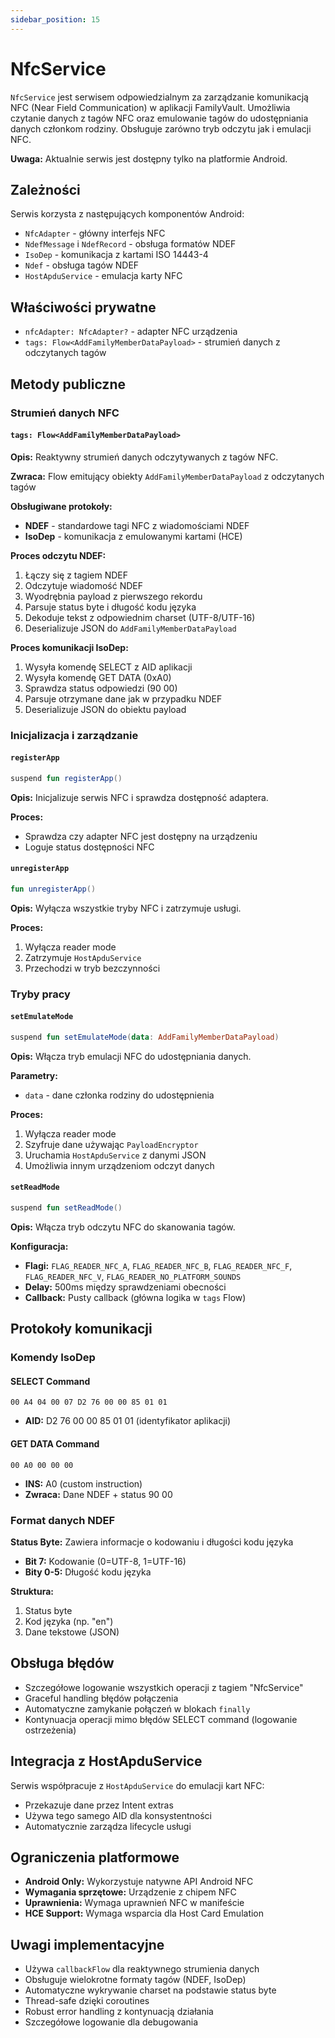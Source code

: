 ```yaml
---
sidebar_position: 15
---
```


# NfcService


`NfcService` jest serwisem odpowiedzialnym za zarządzanie komunikacją NFC (Near Field Communication) w aplikacji FamilyVault. Umożliwia czytanie danych z tagów NFC oraz emulowanie tagów do udostępniania danych członkom rodziny. Obsługuje zarówno tryb odczytu jak i emulacji NFC.

**Uwaga:** Aktualnie serwis jest dostępny tylko na platformie Android.

## Zależności

Serwis korzysta z następujących komponentów Android:
- `NfcAdapter` - główny interfejs NFC
- `NdefMessage` i `NdefRecord` - obsługa formatów NDEF
- `IsoDep` - komunikacja z kartami ISO 14443-4
- `Ndef` - obsługa tagów NDEF
- `HostApduService` - emulacja karty NFC

## Właściwości prywatne

- `nfcAdapter: NfcAdapter?` - adapter NFC urządzenia
- `tags: Flow<AddFamilyMemberDataPayload>` - strumień danych z odczytanych tagów

## Metody publiczne

### Strumień danych NFC

#### `tags: Flow<AddFamilyMemberDataPayload>`
**Opis:** Reaktywny strumień danych odczytywanych z tagów NFC.

**Zwraca:** Flow emitujący obiekty `AddFamilyMemberDataPayload` z odczytanych tagów

**Obsługiwane protokoły:**
- **NDEF** - standardowe tagi NFC z wiadomościami NDEF
- **IsoDep** - komunikacja z emulowanymi kartami (HCE)

**Proces odczytu NDEF:**
1. Łączy się z tagiem NDEF
2. Odczytuje wiadomość NDEF
3. Wyodrębnia payload z pierwszego rekordu
4. Parsuje status byte i długość kodu języka
5. Dekoduje tekst z odpowiednim charset (UTF-8/UTF-16)
6. Deserializuje JSON do `AddFamilyMemberDataPayload`

**Proces komunikacji IsoDep:**
1. Wysyła komendę SELECT z AID aplikacji
2. Wysyła komendę GET DATA (0xA0)
3. Sprawdza status odpowiedzi (90 00)
4. Parsuje otrzymane dane jak w przypadku NDEF
5. Deserializuje JSON do obiektu payload

### Inicjalizacja i zarządzanie

#### `registerApp`
```kotlin
suspend fun registerApp()
```

**Opis:** Inicjalizuje serwis NFC i sprawdza dostępność adaptera.

**Proces:**
- Sprawdza czy adapter NFC jest dostępny na urządzeniu
- Loguje status dostępności NFC

#### `unregisterApp`
```kotlin
fun unregisterApp()
```

**Opis:** Wyłącza wszystkie tryby NFC i zatrzymuje usługi.

**Proces:**
1. Wyłącza reader mode
2. Zatrzymuje `HostApduService`
3. Przechodzi w tryb bezczynności

### Tryby pracy

#### `setEmulateMode`
```kotlin
suspend fun setEmulateMode(data: AddFamilyMemberDataPayload)
```

**Opis:** Włącza tryb emulacji NFC do udostępniania danych.

**Parametry:**
- `data` - dane członka rodziny do udostępnienia

**Proces:**
1. Wyłącza reader mode
2. Szyfruje dane używając `PayloadEncryptor`
3. Uruchamia `HostApduService` z danymi JSON
4. Umożliwia innym urządzeniom odczyt danych

#### `setReadMode`
```kotlin
suspend fun setReadMode()
```

**Opis:** Włącza tryb odczytu NFC do skanowania tagów.

**Konfiguracja:**
- **Flagi:** `FLAG_READER_NFC_A`, `FLAG_READER_NFC_B`, `FLAG_READER_NFC_F`, `FLAG_READER_NFC_V`, `FLAG_READER_NO_PLATFORM_SOUNDS`
- **Delay:** 500ms między sprawdzeniami obecności
- **Callback:** Pusty callback (główna logika w `tags` Flow)

## Protokoły komunikacji

### Komendy IsoDep

#### SELECT Command
```
00 A4 04 00 07 D2 76 00 00 85 01 01
```
- **AID:** D2 76 00 00 85 01 01 (identyfikator aplikacji)

#### GET DATA Command
```
00 A0 00 00 00
```
- **INS:** A0 (custom instruction)
- **Zwraca:** Dane NDEF + status 90 00

### Format danych NDEF

**Status Byte:** Zawiera informacje o kodowaniu i długości kodu języka
- **Bit 7:** Kodowanie (0=UTF-8, 1=UTF-16)
- **Bity 0-5:** Długość kodu języka

**Struktura:**
1. Status byte
2. Kod języka (np. "en")
3. Dane tekstowe (JSON)

## Obsługa błędów

- Szczegółowe logowanie wszystkich operacji z tagiem "NfcService"
- Graceful handling błędów połączenia
- Automatyczne zamykanie połączeń w blokach `finally`
- Kontynuacja operacji mimo błędów SELECT command (logowanie ostrzeżenia)

## Integracja z HostApduService

Serwis współpracuje z `HostApduService` do emulacji kart NFC:
- Przekazuje dane przez Intent extras
- Używa tego samego AID dla konsystentności
- Automatycznie zarządza lifecycle usługi

## Ograniczenia platformowe

- **Android Only:** Wykorzystuje natywne API Android NFC
- **Wymagania sprzętowe:** Urządzenie z chipem NFC
- **Uprawnienia:** Wymaga uprawnień NFC w manifeście
- **HCE Support:** Wymaga wsparcia dla Host Card Emulation

## Uwagi implementacyjne

- Używa `callbackFlow` dla reaktywnego strumienia danych
- Obsługuje wielokrotne formaty tagów (NDEF, IsoDep)
- Automatyczne wykrywanie charset na podstawie status byte
- Thread-safe dzięki coroutines
- Robust error handling z kontynuacją działania
- Szczegółowe logowanie dla debugowania
